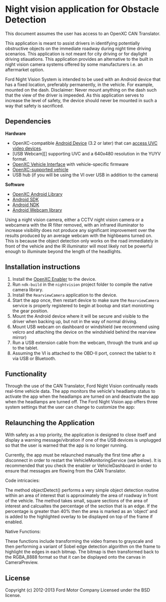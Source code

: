 Night vision application for Obstacle Detection
==================================================

This document assumes the user has access to an OpenXC CAN Translator.


This application is meant to assist drivers in identifying potentially
obstructive objects on the immediate roadway during night time driving
scenarios. This application is not meant for city driving or for daylight
driving stiauations. This application provides an alternative to the built in
night vision camera systems offered by some manufacturers i.e. an aftermarket
option.

Ford Night Vision System is intended to be used with an Android device that has
a fixed location, preferably permanently, in the vehicle. For example, mounted
on the dash. Disclaimer: Never mount anything on the dash such that the view of
the driver is impeeded.  As this application serves to increase the level of
safety, the device should never be mounted in such a way that safety is
sacrificed.

## Dependencies

**Hardware**

* OpenXC-compatible [Android
   Device](http://openxcplatform.com/android/index.html) (3.2 or later) that
   can [access UVC video devices](#android-usb-webcam).
* [USB Webcam][] supporting UVC and a 640x480 resolution in the YUYV format.
* [OpenXC Vehicle
   Interface](https://openxcplatform.com/vehicle-interface/index.html) with
   vehicle-specific firmware
* [OpenXC-supported
   vehicle](http://openxcplatform.com/vehicle-interface/output-format.html)
* USB hub (if you will be using the VI over USB in addition to the camera)

**Software**

* [OpenXC Android
  Library](http://openxcplatform.com/getting-started/library-installation.html)
* [Android SDK](http://developer.android.com/sdk/index.html)
* [Android NDK](http://developer.android.com/tools/sdk/ndk/index.html)
* [Android Webcam library](https://github.com/openxc/android-webcam)

Using a night vision camera, either a CCTV night vision camera or a webcamera
with the IR filter removed, with an infrared illuminator to increase visibility
does not produce any significant improvement over the results produced by an
average webcam with the highbeams turned on. This is because the object
detection only works on the road immediately in front of the vehicle and the IR
illuminator will most likely not be powerful enough to illuminate beyond the
length of the headlights.

## Installation instructions

1. Install the [OpenXC
   Enabler](http://openxcplatform.com/getting-started/library-installation.html#enabler)
   to the device.
1. Run `ndk-build` in the `nightvision` project folder to compile the native
   camera library.
1. Install the `RearviewCamera` application to the device.
1. Start the app once, then restart device to make sure the `RearviewCamera`
   service is properly registered to begin at bootup and start moniotirng the
   gear position.
1. Mount the Android device where it will be secure and visible to the driver
   when backing up, but not in the way of normal driving.
1. Mount USB webcam on dashboard or windshield (we recommend using velcro and
   attaching the device on the windshield behind the rearview mirror)
1. Run a USB extension cable from the webcam, through the trunk and up to the
   tablet.
1. Assuming the VI is attached to the OBD-II port, connect the tablet to it via
   USB or Bluetooth.

## Functionality

Through the use of the CAN Translator, Ford Night Vision continually reads
real-time vehicle data.  The app monitors the vehicle's headlamp status to
activate the app when the headlamps are turned on and deactivate the app when
the headlamps are turned off. The Ford Night Vision app offers three system
settings that the user can change to customize the app:

## Relaunching the Application

With safety as a top priority, the application is designed to close itself and
display a warning message/vibration if one of the USB devices is unplugged so
that the user is warned that the app is no longer running.

Currently, the app must be relaunched manually the first time after a disconnect
in order to restart the VehicleMonitoringService (see below). It is recommended
that you check the enabler or VehicleDashboard in order to ensure that messages
are flowing from the CAN Translator.

Code intricacies:

The method objectDetect() performs a very simple object detection routine within
an area of interest that is approximately the area of roadway in front of the
vehicle. The method takes small, square sections of the area of interest and
calcualtes the percentage of the section that is an edge. If the percentage is
greater than 40% then the area is marked as an 'object' and is added to the
highlighted overlay to be displayed on top of the frame if enabled.

Native Functions:

These functions include transforming the video frames to grayscale and then
performing a variant of Sobel edge detection algorithm on the frame to highlight
the edges in each bitmap. The bitmap is then transformed back to the RGBA_8888
format so that it can be displayed onto the canvas in CameraPreview.

## License

Copyright (c) 2012-2013 Ford Motor Company
Licensed under the BSD license.
